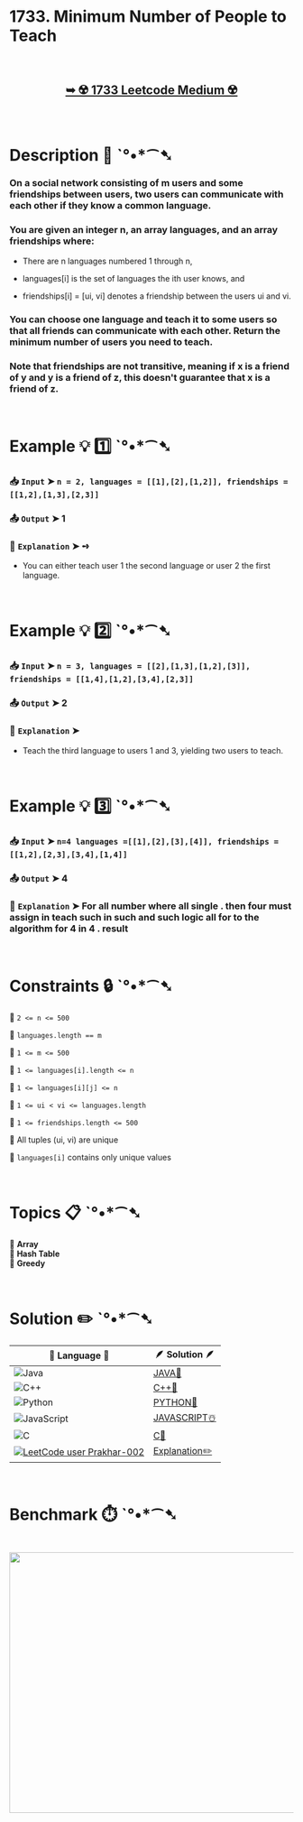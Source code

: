 # 1733. Minimum Number of People to Teach

</br>

<h2 align="center"> 

<a href="https://leetcode.com/problems/minimum-number-of-people-to-teach/description/?envType=daily-question&envId=2025-09-10"><strong>➥ ☢️ 1733 Leetcode Medium ☢️ </strong></a>
</h2>

</br>

# Description 📜 ˋ°•*⁀➷

### On a social network consisting of m users and some friendships between users, two users can communicate with each other if they know a common language.

### You are given an integer n, an array languages, and an array friendships where:

- There are n languages numbered 1 through n,

- languages[i] is the set of languages the i​​​​​​th​​​​ user knows, and

- friendships[i] = [u​​​​​​i​​​, v​​​​​​i] denotes a friendship between the users u​​​​​​​​​​​i​​​​​ and vi.

### You can choose one language and teach it to some users so that all friends can communicate with each other. Return the minimum number of users you need to teach.

### Note that friendships are not transitive, meaning if x is a friend of y and y is a friend of z, this doesn't guarantee that x is a friend of z.

</br>

# Example 💡 1️⃣ ˋ°•*⁀➷

  ### 📥 `Input`  ➤ `n = 2, languages = [[1],[2],[1,2]], friendships = [[1,2],[1,3],[2,3]]`

  ### 📤 `Output`  ➤ 1

  ### 🔦 `Explanation`  ➤ ➺

  - You can either teach user 1 the second language or user 2 the first language.

</br>

# Example 💡 2️⃣ ˋ°•*⁀➷

  ### 📥 `Input` ➤ `n = 3, languages = [[2],[1,3],[1,2],[3]], friendships = [[1,4],[1,2],[3,4],[2,3]]`

  ### 📤 `Output`  ➤ 2

  ### 🔦 `Explanation` ➤

  - Teach the third language to users 1 and 3, yielding two users to teach.

</br>

# Example 💡 3️⃣ ˋ°•*⁀➷

  ### 📥 `Input` ➤ `n=4 languages =[[1],[2],[3],[4]], friendships =[[1,2],[2,3],[3,4],[1,4]]`

  ### 📤 `Output`  ➤ 4

  ### 🔦 `Explanation`  ➤ For all number where all single . then four must assign in teach such in such and such logic all for to the algorithm for 4 in 4 . result

</br>

# Constraints 🔒 ˋ°•*⁀➷

🔹 `2 <= n <= 500` </br>

🔹 `languages.length == m` </br>

🔹 `1 <= m <= 500` </br>

🔹 `1 <= languages[i].length <= n` </br>

🔹 `1 <= languages[i][j] <= n` </br>

🔹 `1 <= u​​​​​​i < v​​​​​​i <= languages.length` </br>

🔹 `1 <= friendships.length <= 500` </br>

🔹 All tuples (u​​​​​i, v​​​​​​i) are unique </br>

🔹 `languages[i]` contains only unique values </br>

</br>

# Topics 📋 ˋ°•*⁀➷

🔸 **Array** </br>
🔸 **Hash Table** </br>
🔸 **Greedy** </br>

</br>

# Solution ✏️ ˋ°•*⁀➷

| 📒 Language 📒  | 🪶 Solution 🪶 |
| ------------- | ------------- |
|  ![Java](https://img.shields.io/badge/java-%23ED8B00.svg?style=for-the-badge&logo=openjdk&logoColor=white)  | [JAVA🍁]() |
|  ![C++](https://img.shields.io/badge/c++-%2300599C.svg?style=for-the-badge&logo=c%2B%2B&logoColor=white)  | [C++🎲]()  |
|  ![Python](https://img.shields.io/badge/python-3670A0?style=for-the-badge&logo=python&logoColor=ffdd54)    | [PYTHON🍰]() |
| ![JavaScript](https://img.shields.io/badge/javascript-%23323330.svg?style=for-the-badge&logo=javascript&logoColor=%23F7DF1E)   | [JAVASCRIPT☃️]() |
|   ![C](https://img.shields.io/badge/c-%2300599C.svg?style=for-the-badge&logo=c&logoColor=white)   | [C💖]()  |
| [![LeetCode user Prakhar-002](https://img.shields.io/badge/dynamic/json?style=for-the-badge&labelColor=black&color=%23ffa116&label=Solved&query=solvedOverTotal&url=https%3A%2F%2Fleetcode-badge.vercel.app%2Fapi%2Fusers%2FPrakhar-002&logo=leetcode&logoColor=yellow)](https://leetcode.com/Prakhar-002/)  | [Explanation✏️]() |

</br>

# Benchmark ⏱️ ˋ°•*⁀➷

<h1  align="center" >

<img src ="" width = "700px" height="462px" />

</h1>
